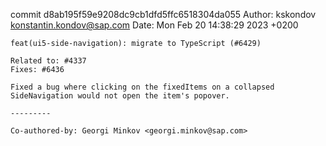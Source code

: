 commit d8ab195f59e9208dc9cb1dfd5ffc6518304da055
Author: kskondov <konstantin.kondov@sap.com>
Date:   Mon Feb 20 14:38:29 2023 +0200

    feat(ui5-side-navigation): migrate to TypeScript (#6429)
    
    Related to: #4337
    Fixes: #6436
    
    Fixed a bug where clicking on the fixedItems on a collapsed SideNavigation would not open the item's popover.
    
    ---------
    
    Co-authored-by: Georgi Minkov <georgi.minkov@sap.com>
